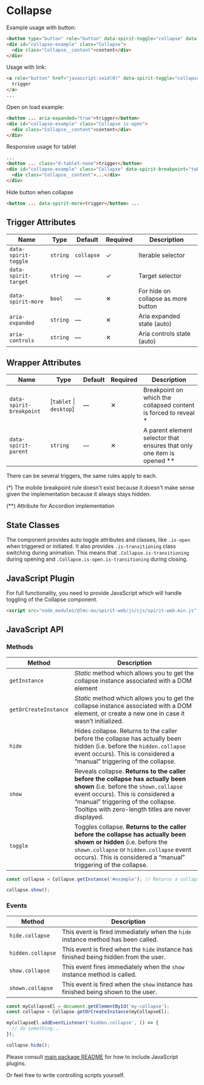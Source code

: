 # Collapse

Example usage with button:

```html
<button type="button" role="button" data-spirit-toggle="collapse" data-spirit-target="collapse-example">trigger</button>
<div id="collapse-example" class="Collapse">
  <div class="Collapse__content">content</div>
</div>
```

Usage with link:

```html
<a role="button" href="javascript:void(0)" data-spirit-toggle="collapse" data-spirit-target="collapse-example">
  trigger
</a>
...
```

Open on load example:

```html
<button ... aria-expanded="true">trigger</button>
<div id="collapse-example" class="Collapse is-open">
  <div class="Collapse__content">content</div>
</div>
```

Responsive usage for tablet

```html
...
<button ... class="d-tablet-none">trigger</button>
<div id="collapse-example" class="Collapse" data-spirit-breakpoint="tablet">
  <div class="Collapse__content">...</div>
</div>
```

Hide button when collapse

```html
<button ... data-spirit-more>trigger</button> ...
```

## Trigger Attributes

| Name                 | Type     | Default    | Required | Description                         |
| -------------------- | -------- | ---------- | -------- | ----------------------------------- |
| `data-spirit-toggle` | `string` | `collapse` | ✓        | Iterable selector                   |
| `data-spirit-target` | `string` | —          | ✓        | Target selector                     |
| `data-spirit-more`   | `bool`   | —          | ✕        | For hide on collapse as more button |
| `aria-expanded`      | `string` | —          | ✕        | Aria expanded state (auto)          |
| `aria-controls`      | `string` | —          | ✕        | Aria controls state (auto)          |

## Wrapper Attributes

| Name                     | Type                     | Default | Required | Description                                                              |
| ------------------------ | ------------------------ | ------- | -------- | ------------------------------------------------------------------------ |
| `data-spirit-breakpoint` | \[`tablet` \| `desktop`] | —       | ✕        | Breakpoint on which the collapsed content is forced to reveal \*         |
| `data-spirit-parent`     | `string`                 | —       | ✕        | A parent element selector that ensures that only one item is opened \*\* |

There can be several triggers, the same rules apply to each.

(\*) The mobile breakpoint rule doesn't exist because it doesn't make sense given the implementation because it always stays hidden.

(\*\*) Attribute for Accordion implementation

## State Classes

The component provides auto toggle attributes and classes, like `.is-open` when triggered or initiated.
It also provides `.is-transitioning` class switching during animation. This means that `.Collapse.is-transitioning` during
opening and `.Collapse.is-open.is-transitioning` during closing.

## JavaScript Plugin

For full functionality, you need to provide JavaScript which will handle toggling of the Collapse component.

```html
<script src="node_modules/@lmc-eu/spirit-web/js/cjs/spirit-web.min.js" async></script>
```

## JavaScript API

### Methods

| Method                | Description                                                                                                                                                                                                                                              |
| --------------------- | -------------------------------------------------------------------------------------------------------------------------------------------------------------------------------------------------------------------------------------------------------- |
| `getInstance`         | _Static_ method which allows you to get the collapse instance associated with a DOM element                                                                                                                                                              |
| `getOrCreateInstance` | _Static_ method which allows you to get the collapse instance associated with a DOM element, or create a new one in case it wasn’t initialized.                                                                                                          |
| `hide`                | Hides collapse. Returns to the caller before the collapse has actually been hidden (i.e. before the `hidden.collapse` event occurs). This is considered a “manual” triggering of the collapse.                                                           |
| `show`                | Reveals collapse. **Returns to the caller before the collapse has actually been shown** (i.e. before the `shown.collapse` event occurs). This is considered a “manual” triggering of the collapse. Tooltips with zero-length titles are never displayed. |
| `toggle`              | Toggles collapse. **Returns to the caller before the collapse has actually been shown or hidden** (i.e. before the `shown.collapse` or `hidden.collapse` event occurs). This is considered a “manual” triggering of the collapse.                        |

```js
const collapse = Collapse.getInstance('#example'); // Returns a collapse instance

collapse.show();
```

### Events

| Method            | Description                                                                           |
| ----------------- | ------------------------------------------------------------------------------------- |
| `hide.collapse`   | This event is fired immediately when the `hide` instance method has been called.      |
| `hidden.collapse` | This event is fired when the `hide` instance has finished being hidden from the user. |
| `show.collapse`   | This event fires immediately when the `show` instance method is called.               |
| `shown.collapse`  | This event is fired when the `show` instance has finished being shown to the user.    |

```js
const myCollapseEl = document.getElementById('my-collapse');
const collapse = Collapse.getOrCreateInstance(myCollapseEl);

myCollapseEl.addEventListener('hidden.collapse', () => {
  // do something...
});

collapse.hide();
```

Please consult [main package README][web-readme] for how to include JavaScript plugins.

Or feel free to write controlling scripts yourself.

[web-readme]: https://github.com/lmc-eu/spirit-design-system/blob/main/packages/web/README.md

